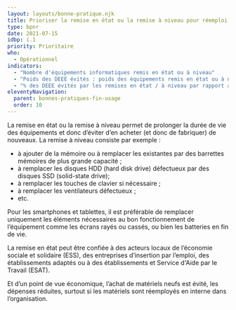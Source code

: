 ```yaml
---
layout: layouts/bonne-pratique.njk
title: Prioriser la remise en état ou la remise à niveau pour réemploi plutôt que le recyclage
type: bpnr
date: 2021-07-15
idbp: i.1
priority: Prioritaire
who:
  - Opérationnel
indicators:
  - "Nombre d'équipements informatiques remis en état ou à niveau"
  - "Poids des DEEE évités : poids des équipements remis en état ou à niveau"
  - "% des DEEE évités par les remises en état / à niveau par rapport au poids total des DEEE générés"
eleventyNavigation:
  parent: bonnes-pratiques-fin-usage
  order: 10
---
```


La remise en état ou la remise à niveau permet de prolonger la durée de vie des équipements et donc d’éviter d’en acheter (et donc de fabriquer) de nouveaux. La remise à niveau consiste par exemple :

- à ajouter de la mémoire ou à remplacer les existantes par des barrettes mémoires de plus grande capacité ;
- à remplacer les disques HDD (hard disk drive) défectueux par des disques SSD (solid-state drive);
- à remplacer les touches de clavier si nécessaire ;
- à remplacer les ventilateurs défectueux ;
- etc.

Pour les smartphones et tablettes, il est préférable de remplacer uniquement les éléments nécessaires au bon fonctionnement de l’équipement comme les écrans rayés ou cassés, ou bien les batteries en fin de vie.

La remise en état peut être confiée à des acteurs locaux de l’économie sociale et solidaire (ESS), des entreprises d’insertion par l’emploi, des établissements adaptés ou à des établissements et Service d'Aide par le Travail (ESAT).

Et d’un point de vue économique, l’achat de matériels neufs est évité, les dépenses réduites, surtout si les matériels sont réemployés en interne dans l’organisation.
